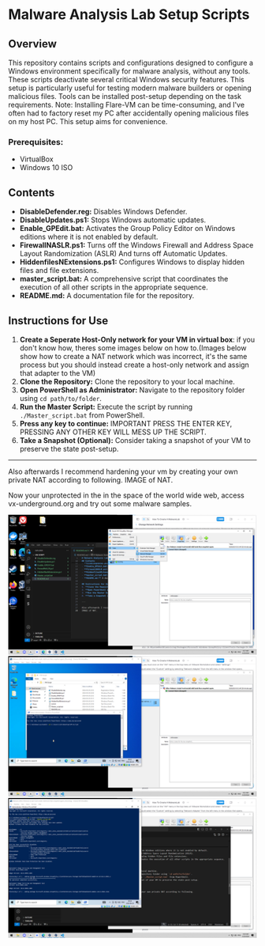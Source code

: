 # Malware Analysis Lab Setup Scripts

## Overview
This repository contains scripts and configurations designed to configure a Windows environment specifically for malware analysis, without any tools. These scripts deactivate several critical Windows security features. This setup is particularly useful for testing modern malware builders or opening malicious files. Tools can be installed post-setup depending on the task requirements. Note: Installing Flare-VM can be time-consuming, and I've often had to factory reset my PC after accidentally opening malicious files on my host PC. This setup aims for convenience.

### Prerequisites:
- VirtualBox
- Windows 10 ISO

## Contents
- **DisableDefender.reg:** Disables Windows Defender.
- **DisableUpdates.ps1:** Stops Windows automatic updates.
- **Enable_GPEdit.bat:** Activates the Group Policy Editor on Windows editions where it is not enabled by default.
- **FirewallNASLR.ps1:** Turns off the Windows Firewall and Address Space Layout Randomization (ASLR) And turns off Automatic Updates.
- **HiddenfilesNExtensions.ps1:** Configures Windows to display hidden files and file extensions.
- **master_script.bat:** A comprehensive script that coordinates the execution of all other scripts in the appropriate sequence.
- **README.md:** A documentation file for the repository.

## Instructions for Use
1. **Create a Seperate Host-Only network for your VM in virtual box**: if you don't know how, theres some images below on how to.(Images below show how to create a NAT network which was incorrect, it's the same process but you should instead create a host-only network and assign that adapter to the VM)
2. **Clone the Repository:** Clone the repository to your local machine.
3. **Open PowerShell as Administrator:** Navigate to the repository folder using `cd path/to/folder`.
4. **Run the Master Script:** Execute the script by running `./Master_script.bat` from PowerShell.
5. **Press any key to continue:** IMPORTANT PRESS THE ENTER KEY, PRESSING ANY OTHER KEY WILL MESS UP THE SCRIPT.
6. **Take a Snapshot (Optional):** Consider taking a snapshot of your VM to preserve the state post-setup.

---

Also afterwards I recommend hardening your vm by creating your own private NAT according to following.
IMAGE of NAT.



Now your unprotected in the in the space of the world wide web, access vx-underground.org and try out some malware samples.

![alt text](VB-NetworkManager.png)
![alt text](Navigate-To-Script.png)
![alt text](RunScript.png)
